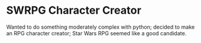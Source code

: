 # SWRPG Character Creator

Wanted to do something moderately complex with python; decided to make an RPG character creator; Star Wars RPG seemed like a good candidate.